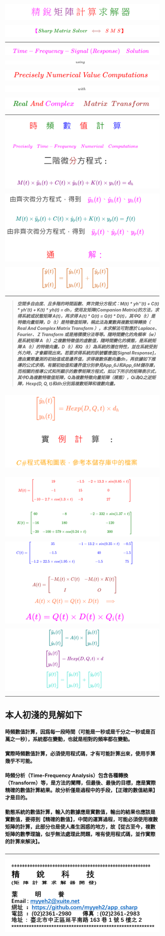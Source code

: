 <!--  App_48 儲存庫  
# \[{  \color{Fuchsia}精\;銳\; \color{Purple}矩\;陣\;  \color{Red}計\;算\; \color{Green} 求\;解\;器  }\] 
-->
![](Images/11-10-01.png)

<!--         
#### \[{  \color{Fuchsia} 【 \color{Green}  Sharp \; Matrix \; Solver \;  \color{Brown} \iff  \;  \color{Red} S\;M\;S】 }\]  
-->  
![](Images/11-10-02.png)  

---

<!--   
## \[{ \color{Fuchsia} Time-Frequency-Signal \;(Response) \quad Solution  }\] 
-->
![](Images/11-30-01.png)

<!--     ##### \[ using \]   -->
![](Images/11-30-07.png)

<!--   
## \[  \color{Red} Precisely \; Numerical \; Value \; Computations  \]  
-->  
![](Images/11-30-02.png)

<!--     ##### \[ with \]   -->
![](Images/11-30-08.png)

<!--   
## \[{ \color{Green} Real \; \color{Red} And \; \color{magenta} Complex \quad \; \color{Brown} Matrix \;\; Transform  }\] 
-->
![](Images/11-30-03.png)

---
<!--       
# \[{\color{Red}時\quad\color{Green}頻\quad\color{Blue}數\quad\color{Red}值\quad\color{Green}計\quad\color{Blue}算}\]  

#### \[{\color{Fuchsia}Precisely \quad Time-Frequency \quad Numerical \quad Computations}\]

# \[{二階微\color{Brown}分\color{Black}方程式:}\]  

### \[{\color{Purple}M(t) \times \ddot{y}_h(t) + C(t) \times \dot{y}_h(t) + K(t) \times y_h(t) = d_h}\]
-->
![](Images/24-10-13-1.png)

<!--       
## \[{由齊次微分方程式，得到\quad \color{Fuchsia} \ddot{y}_h(t)、\dot{y}_h(t)、y_h(t)}\]  

### \[{\color{Teal}M(t) \times \ddot{y}_p(t) + C(t) \times \dot{y}_p(t) + K(t) \times y_p(t) = f(t)}\]  

## \[{由非齊次微分方程式，得到\quad \color{Fuchsia} \ddot{y}_p(t)、\dot{y}_p(t)、y_p(t)}\]

# \[{\color{Red}通\qquad \qquad\color{Fuchsia}解 ：}\]
-->
![](Images/24-10-13-2.png)

<!--        
### \[{ \color{Chocolate} \begin{bmatrix} \dot{y}(t) \\\\ y(t) \end{bmatrix} = \begin{bmatrix} \dot{y}_h(t) \\\\ y_h(t) \end{bmatrix} + \begin{bmatrix} \dot{y}_p(t) \\\\ y_p(t) \end{bmatrix} }\]
-->
![](Images/24-10-13-3.png)

---

> ***空間多自由度、且多階的時間函數、齊次微分方程式：M(t) * yh''(t) + C(t) * yh'(t) + K(t) * yh(t) = dh，使用友矩陣(Companion Matrix)的方法，求得系統或狀態矩陣 A(t)，再求得 A(t) * Q(t) = Q(t) * D(t)，其中Q（t）是特徵向量矩陣，D（t）是特徵值矩陣，稱此法為實數與複數矩陣轉換（ Real And Complex Matrix Transform ），本求解法可對應於 Laplace、 Fourier、 Z Transform 或是捲積積分法等等。隨時間變化的角頻率（w）是系統矩陣 A（t）之複數特徵值的虛數值，隨時間變化的模態，是系統矩陣 A（t）的特徵向量。D（t）和Q（t）為系統的潛在特性，並在系統受到外力時，才會顯現出來。若要求得系統的訊號響應值[Signal Response]，應由實際量測的初始值或是邊界值，求得複數係數向量dh，再依據如下推導的公式求得。有關初始值和邊界值分別參見App_6J和App_6M儲存庫，而相關的推導公式和所顯示的數學矩陣方程式，如以下所示的矩陣表示式，其中D為複數特徵值矩陣，Q為複數特徵向量矩陣（模態），Qi為Q之逆矩陣，Hexp(D, Q, t)和dh分別爲複數矩陣和複數向量。***  

##
<!--      
## \[{\color{Coral} \begin{bmatrix} \dot{y}_h(t) \\\\ y_h(t) \end{bmatrix} =  Hexp(D, Q, t) \times d_h }\]

# \[{實 \quad \color{Red} 例 \quad 計 \quad \color{Black} 算 \quad :}\]  

####

## \[{ \color{Orange}C\#程式碼和圖表，參考本儲存庫中的檔案}\]
-->

![](Images/24-10-13-4.png)

##
<!--     
###### \[{ \color{Red} M(t) = \begin{bmatrix} 19 & -1.5 & -2+13.3 \times sin(0.85 \times t) \\\\ -1 & 15 & 0 \\\\ -10-2.7 \times cos(1.3 \times t) & -3 & 27 \end{bmatrix} }\]

##

###### \[{ \color{Green} K(t) = \begin{bmatrix} 60 & -8 & -2-332 \times sin(1.37 \times t) \\\\ -16 & 180 & -120 \\\\ -20 & -100+579 \times cos(0.24 \times t) & 300 \end{bmatrix} }\]
-->

![](Images/24-10-13-5.png)

<!--                  
###### \[{ \color{Blue} C(t) = \begin{bmatrix} 35 & -1-13.2 \times sin(0.35 \times t) & -0.5 \\\\ -1.5 & 40 & -1.5 \\\\ -1.2+22.5 \times cos(1.95 \times t) & -1.5 & 75 \end{bmatrix} }\]

#

#### \[{ \color{Brown} A(t) = \begin{bmatrix} -M_i(t) \times C(t) & -M_i(t) \times K(t) \\\\ I & O \end{bmatrix} }\]

### \[{ \color{Coral} A(t) \times Q(t) = Q(t) \times D(t) \quad \Longrightarrow   }\]

# \[{ \color{Fuchsia} A(t) = Q(t) \times D(t) \times Q_i(t) }\]
-->
![](Images/24-10-13-6.png)

<!--      
#### \[{ \color{Teal} \begin{bmatrix} \ddot{y}_h(t) \\\\ \dot{y}_h(t) \end{bmatrix} = A(t) \times \begin{bmatrix} \dot{y}_h(t) \\\\ y_h(t) \end{bmatrix} }\]

### 

#### \[{ \color{Purple} \begin{bmatrix} \dot{y}_h(t) \\\\ y_h(t) \end{bmatrix} = Hexp(D, Q, t)  \times d }\]

###

#### \[{ \color{Turquoise} \begin{bmatrix} \dot{y}(t) \\\\ y(t) \end{bmatrix} = \begin{bmatrix} \dot{y}_h(t) \\\\ y_h(t) \end{bmatrix} + \begin{bmatrix} \dot{y}_p(t) \\\\ y_p(t) \end{bmatrix} }\]
-->
![](Images/24-10-13-7.png)

---

# 本人初淺的見解如下

### **時頻數值計算，因爲每一段時間（可能是一秒或是千分之一秒或是百萬之一秒），系統都在變動，也就是相對的頻率都在變動。**  

### **實際時頻數值計算，必須使用程式碼，才有可能計算出來，使用手算幾乎不可能。**  

### **時頻分析（Time-Frequency Analysis）包含各種轉換（Transform）等，是方法的闡釋，但最後、最後的目標，應是實際精確的數值計算結果。故分析僅是過程中的手段，【正確的數值結果】才是目的。**

###  **動態系統的數值計算，輸入的數據應是實數值，輸出的結果也應該是實數值，要得到【精確的數值】，中間的運算過程，可能必須使用複數矩陣的計算，此部分也是使人產生困惑的地方，故【從古至今，複數矩陣的數學理論，似乎無法處理此問題，唯有使用程式碼，並作實際的計算來解決】。**

##

---

![](Images/name_card.png)